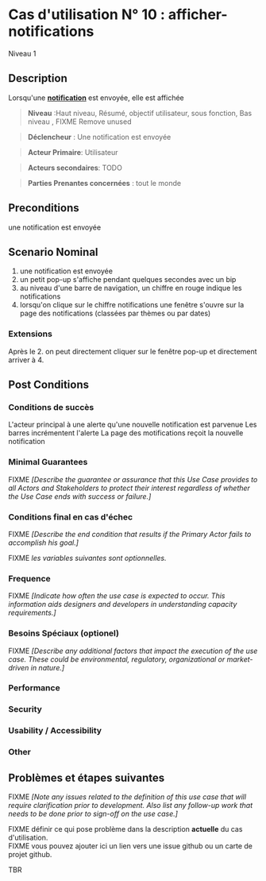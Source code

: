 
# Cas d'utilisation N° 10 :  afficher-notifications

Niveau 1

##	Description

Lorsqu'une **[notification](https://github.com/PremierLangage/plconception/blob/master/conception/concept/notification.md)**  est envoyée, elle est affichée 

> **Niveau** :Haut niveau, Résumé, objectif utilisateur, sous fonction, Bas niveau , FIXME Remove unused 

> **Déclencheur** : Une notification est envoyée

> **Acteur Primaire**: Utilisateur   

> **Acteurs secondaires**: TODO   

> **Parties Prenantes concernées** : tout le monde  
 
 
## Preconditions

une notification est envoyée


## Scenario Nominal


1.	une notification est envoyée 
2.	un petit pop-up s'affiche pendant quelques secondes avec un bip 
3.	au niveau d'une barre de navigation, un chiffre en rouge indique les notifications 
4.	lorsqu'on clique sur le chiffre notifications une fenêtre s'ouvre sur la page des notifications (classées par thèmes ou par dates)

###	Extensions

Après le 2. on peut directement cliquer sur le fenêtre pop-up et directement arriver à 4.

## Post Conditions

### Conditions de succès 
L'acteur principal à une alerte qu'une nouvelle notification est parvenue
Les barres incrémentent l'alerte 
La page des motifications reçoit la nouvelle notification

### Minimal Guarantees
FIXME _[Describe the guarantee or assurance that this Use Case provides to all Actors and Stakeholders to protect their interest regardless of whether the Use Case ends with success or failure.]_

### Conditions final en cas d'échec
FIXME _[Describe the end condition that results if the Primary Actor fails to accomplish his goal.]_


FIXME _les variables suivantes sont optionnelles._

### Frequence
FIXME _[Indicate how often the use case is expected to occur. This information aids designers and developers in understanding capacity requirements.]_   
### Besoins Spéciaux (optionel)  
FIXME _[Describe any additional factors that impact the execution of the use case. These could be environmental, regulatory, organizational or market-driven in nature.]_  
### Performance  
###	Security  
###	Usability / Accessibility  
###	Other  

##	Problèmes et étapes suivantes  
FIXME _[Note any issues related to the definition of this use case that will require clarification prior to development. Also list any follow-up work that needs to be done prior to sign-off on the use case.]_  

FIXME définir ce qui pose problème dans la description **actuelle** du cas d'utilisation.  
FIXME vous pouvez ajouter ici un lien vers une issue github ou un carte de projet github.

TBR
